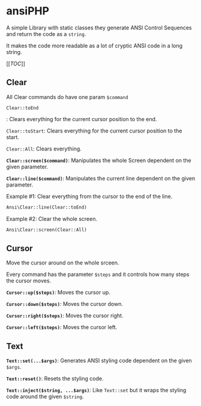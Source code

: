 # ansiPHP

A simple Library with static classes they generate ANSI Control Sequences and return the code as a `string`.

It makes the code more readable as a lot of cryptic ANSI code in a long string.

[[_TOC_]]

## Clear

All Clear commands do have one param `$command`

`Clear::toEnd`

: Clears everything for the current cursor position to the end.

`Clear::toStart`: Clears everything for the current cursor position to the start.

`Clear::All`: Clears everything.

**`Clear::screen($command)`**: Manipulates the whole Screen dependent on the given parameter.

**`Clear::line($command)`**: Manipulates the current line dependent on the given parameter.

Example #1: Clear everything from the cursor to the end of the line.

```php
Ansi\Clear::line(Clear::toEnd)
```

Example #2: Clear the whole screen.

```php
Ansi\Clear::screen(Clear::All)
```

## Cursor

Move the cursor around on the whole srceen.

Every command has the parameter `$steps` and it controls how many steps the cursor moves.

**`Cursor::up($steps)`**: Moves the cursor up.

**`Cursor::down($steps)`**: Moves the cursor down.

**`Cursor::right($steps)`**: Moves the cursor right.

**`Cursor::left($steps)`**: Moves the cursor left.

## Text

**`Text::set(...$args)`**: Generates ANSI styling code dependent on the given `$args`.

**`Text::reset()`**: Resets the styling code.

**`Text::inject($string, ...$args)`**: Like `Text::set` but it wraps the styling code around the given `$string`.
